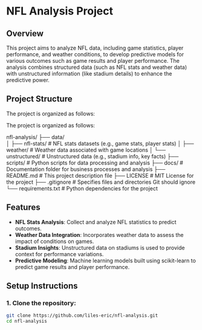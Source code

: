 # NFL Analysis Project

## Overview
This project aims to analyze NFL data, including game statistics, player performance, and weather conditions, to develop predictive models for various outcomes such as game results and player performance. The analysis combines structured data (such as NFL stats and weather data) with unstructured information (like stadium details) to enhance the predictive power.

## Project Structure
The project is organized as follows:

The project is organized as follows:

nfl-analysis/
├── data/                
│   ├── nfl-stats/       # NFL stats datasets (e.g., game stats, player stats)
│   ├── weather/         # Weather data associated with game locations
│   └── unstructured/    # Unstructured data (e.g., stadium info, key facts)
├── scripts/             # Python scripts for data processing and analysis
├── docs/                # Documentation folder for business processes and analysis
├── README.md            # This project description file
├── LICENSE              # MIT License for the project
├── .gitignore           # Specifies files and directories Git should ignore
└── requirements.txt     # Python dependencies for the project


## Features
- **NFL Stats Analysis**: Collect and analyze NFL statistics to predict outcomes.
- **Weather Data Integration**: Incorporates weather data to assess the impact of conditions on games.
- **Stadium Insights**: Unstructured data on stadiums is used to provide context for performance variations.
- **Predictive Modeling**: Machine learning models built using scikit-learn to predict game results and player performance.

## Setup Instructions

### 1. Clone the repository:
```bash
git clone https://github.com/liles-eric/nfl-analysis.git
cd nfl-analysis
